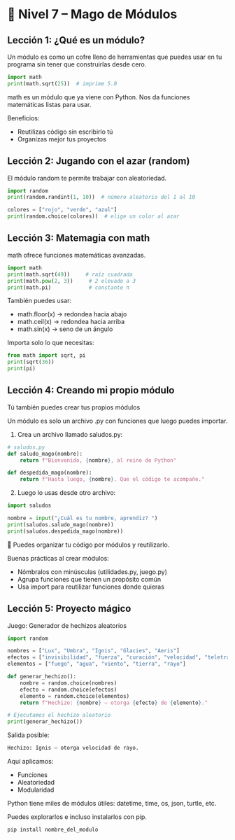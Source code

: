 # 🧙 Nivel 7 – Mago de Módulos

## Lección 1: ¿Qué es un módulo?
Un módulo es como un cofre lleno de herramientas que puedes usar en tu programa sin tener que construirlas desde cero.

```python
import math
print(math.sqrt(25))  # imprime 5.0
```
math es un módulo que ya viene con Python. Nos da funciones matemáticas listas para usar.

Beneficios:
- Reutilizas código sin escribirlo tú
- Organizas mejor tus proyectos

## Lección 2: Jugando con el azar (random)
El módulo random te permite trabajar con aleatoriedad.

```python
import random
print(random.randint(1, 10))  # número aleatorio del 1 al 10

colores = ["rojo", "verde", "azul"]
print(random.choice(colores))  # elige un color al azar
```

## Lección 3: Matemagia con math
math ofrece funciones matemáticas avanzadas.

```python
import math
print(math.sqrt(49))     # raíz cuadrada
print(math.pow(2, 3))     # 2 elevado a 3
print(math.pi)            # constante π
```

También puedes usar:
- math.floor(x) → redondea hacia abajo
- math.ceil(x) → redondea hacia arriba
- math.sin(x) → seno de un ángulo

Importa solo lo que necesitas:
```python
from math import sqrt, pi
print(sqrt(36))
print(pi)
```

## Lección 4: Creando mi propio módulo
Tú también puedes crear tus propios módulos

Un módulo es solo un archivo .py con funciones que luego puedes importar.

1.	Crea un archivo llamado saludos.py:

```python
# saludos.py
def saludo_mago(nombre):
    return f"Bienvenido, {nombre}, al reino de Python"

def despedida_mago(nombre):
    return f"Hasta luego, {nombre}. Que el código te acompañe."
```

2.	Luego lo usas desde otro archivo:

```python
import saludos

nombre = input("¿Cuál es tu nombre, aprendiz? ")
print(saludos.saludo_mago(nombre))
print(saludos.despedida_mago(nombre))
```

🧠 Puedes organizar tu código por módulos y reutilizarlo.

Buenas prácticas al crear módulos:
- Nómbralos con minúsculas (utilidades.py, juego.py)
- Agrupa funciones que tienen un propósito común
- Usa import para reutilizar funciones donde quieras

## Lección 5: Proyecto mágico
Juego: Generador de hechizos aleatorios

```python
import random

nombres = ["Lux", "Umbra", "Ignis", "Glacies", "Aeris"]
efectos = ["invisibilidad", "fuerza", "curación", "velocidad", "teletransportación"]
elementos = ["fuego", "agua", "viento", "tierra", "rayo"]

def generar_hechizo():
    nombre = random.choice(nombres)
    efecto = random.choice(efectos)
    elemento = random.choice(elementos)
    return f"Hechizo: {nombre} — otorga {efecto} de {elemento}."

# Ejecutamos el hechizo aleatorio
print(generar_hechizo())
```

Salida posible:
```python
Hechizo: Ignis — otorga velocidad de rayo.
```

Aquí aplicamos:
- Funciones
- Aleatoriedad
- Modularidad

Python tiene miles de módulos útiles: datetime, time, os, json, turtle, etc.

Puedes explorarlos e incluso instalarlos con pip.
```bash
pip install nombre_del_modulo
```
